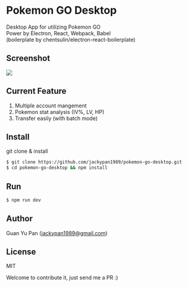 # Pokemon GO Desktop
Desktop App for utilizing Pokemon GO  
Power by Electron, React, Webpack, Babel  
(boilerplate by chentsulin/electron-react-boilerplate)

## Screenshot
![](http://i.imgur.com/b5CNbR0.png)

## Current Feature
1. Multiple account mangement
2. Pokemon stat analysis (IV%, LV, HP)
3. Transfer easily (with batch mode)


## Install

git clone & install

```bash
$ git clone https://github.com/jackypan1989/pokemon-go-desktop.git
$ cd pokemon-go-desktop && npm install
```

## Run
```bash
$ npm run dev
```

## Author
Guan Yu Pan (jackypan1989@gmail.com)

## License
MIT

Welcome to contribute it, just send me a PR :)
